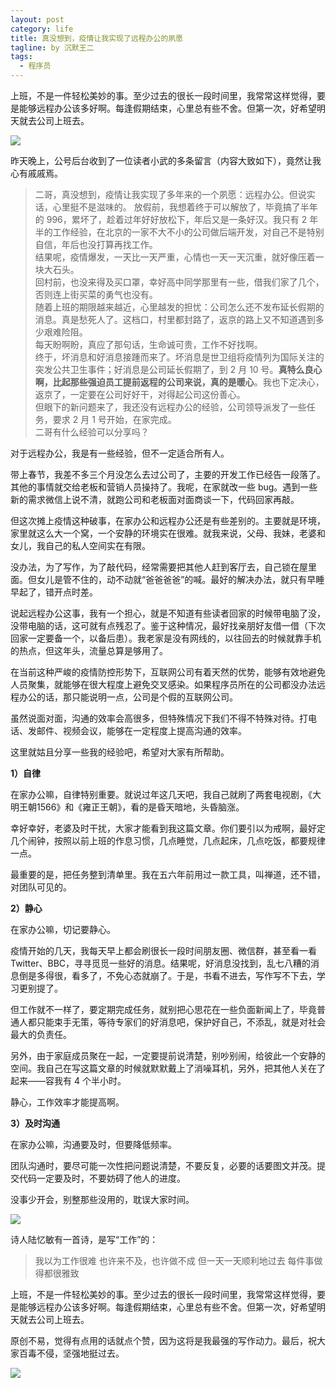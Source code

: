```yaml
---
layout: post
category: life
title: 真没想到，疫情让我实现了远程办公的夙愿
tagline: by 沉默王二
tags: 
  - 程序员
---
```


上班，不是一件轻松美妙的事。至少过去的很长一段时间里，我常常这样觉得，要是能够远程办公该多好啊。每逢假期结束，心里总有些不舍。但第一次，好希望明天就去公司上班去。


<!--more-->

![](http://www.itwanger.com/assets/images/2020/02/yuancheng-bangong-01.png)

昨天晚上，公号后台收到了一位读者小武的多条留言（内容大致如下），竟然让我心有戚戚焉。

>二哥，真没想到，疫情让我实现了多年来的一个夙愿：远程办公。但说实话，心里挺不是滋味的。
>放假前，我想着终于可以解放了，毕竟搞了半年的 996，累坏了，趁着过年好好放松下，年后又是一条好汉。我只有 2 年半的工作经验，在北京的一家不大不小的公司做后端开发，对自己不是特别自信，年后也没打算再找工作。<br>
>结果呢，疫情爆发，一天比一天严重，心情也一天一天沉重，就好像压着一块大石头。<br>
>回村前，也没来得及买口罩，幸好高中同学那里有一些，借我们家了几个，否则连上街买菜的勇气也没有。<br>
>随着上班的期限越来越近，心里越发的担忧：公司怎么还不发布延长假期的消息。真是愁死人了。这档口，村里都封路了，返京的路上又不知道遇到多少艰难险阻。<br>
>每天盼啊盼，真应了那句话，生命诚可贵，工作不好找啊。<br>
>终于，坏消息和好消息接踵而来了。坏消息是世卫组将疫情列为国际关注的突发公共卫生事件；好消息是公司延长假期了，到 2 月 10 号。**真特么良心啊，比起那些强迫员工提前返程的公司来说，真的是暖心**。我也下定决心，返京了，一定要在公司好好干，对得起公司这份善心。<br>
>但眼下的新问题来了，我还没有远程办公的经验，公司领导派发了一些任务，要求 2 月 1 号开始，在家完成。<br>
>二哥有什么经验可以分享吗？

对于远程办公，我是有一些经验，但不一定适合所有人。

带上春节，我差不多三个月没怎么去过公司了，主要的开发工作已经告一段落了。其他的事情就交给老板和营销人员操持了。我呢，在家就改一些 bug。遇到一些新的需求微信上说不清，就跑公司和老板面对面商谈一下，代码回家再敲。

但这次摊上疫情这种破事，在家办公和远程办公还是有些差别的。主要就是环境，家里就这么大一个窝，一个安静的环境实在很难。就我来说，父母、我妹，老婆和女儿，我自己的私人空间实在有限。

没办法，为了写作，为了敲代码，经常需要把其他人赶到客厅去，自己锁在屋里面。但女儿是管不住的，动不动就“爸爸爸爸”的喊。最好的解决办法，就只有早睡早起了，错开点时差。

说起远程办公这事，我有一个担心，就是不知道有些读者回家的时候带电脑了没，没带电脑的话，这可就有点残忍了。鉴于这种情况，最好找亲朋好友借一借（下次回家一定要备一个，以备后患）。我老家是没有网线的，以往回去的时候就靠手机的热点，但这年头，流量总算是够用了。

在当前这种严峻的疫情防控形势下，互联网公司有着天然的优势，能够有效地避免人员聚集，就能够在很大程度上避免交叉感染。如果程序员所在的公司都没办法远程办公的话，那只能说明一点，公司是个假的互联网公司。

虽然说面对面，沟通的效率会高很多，但特殊情况下我们不得不特殊对待。打电话、发邮件、视频会议，能够在一定程度上提高沟通的效率。

这里就姑且分享一些我的经验吧，希望对大家有所帮助。

**1）自律**

在家办公嘛，自律特别重要。就说过年这几天吧，我自己就刷了两套电视剧，《大明王朝1566》和《雍正王朝》，看的是昏天暗地，头昏脑涨。

幸好幸好，老婆及时干扰，大家才能看到我这篇文章。你们要引以为戒啊，最好定几个闹钟，按照以前上班的作息习惯，几点睡觉，几点起床，几点吃饭，都要规律一点。

最重要的是，把任务整到清单里。我在五六年前用过一款工具，叫禅道，还不错，对团队可见的。

**2）静心**

在家办公嘛，切记要静心。

疫情开始的几天，我每天早上都会刷很长一段时间朋友圈、微信群，甚至看一看 Twitter、BBC，寻寻觅觅一些好的消息。结果呢，好消息没找到，乱七八糟的消息倒是多得很，看多了，不免心态就崩了。于是，书看不进去，写作写不下去，学习更别提了。

但工作就不一样了，要定期完成任务，就别把心思花在一些负面新闻上了，毕竟普通人都只能束手无策，等待专家们的好消息吧，保护好自己，不添乱，就是对社会最大的负责任。

另外，由于家庭成员聚在一起，一定要提前说清楚，别吵别闹，给彼此一个安静的空间。我自己在写这篇文章的时候就默默戴上了消噪耳机，另外，把其他人关在了起来——容我有 4 个半小时。

静心，工作效率才能提高啊。

**3）及时沟通**

在家办公嘛，沟通要及时，但要降低频率。

团队沟通时，要尽可能一次性把问题说清楚，不要反复，必要的话要图文并茂。提交代码一定要及时，不要妨碍了他人的进度。

没事少开会，别整那些没用的，耽误大家时间。

![](http://www.itwanger.com/assets/images/2020/02/yuancheng-bangong-03.png)


诗人陆忆敏有一首诗，是写“工作”的：

>我以为工作很难
也许来不及，也许做不成
但一天一天顺利地过去
每件事做得都很雅致

上班，不是一件轻松美妙的事。至少过去的很长一段时间里，我常常这样觉得，要是能够远程办公该多好啊。每逢假期结束，心里总有些不舍。但第一次，好希望明天就去公司上班去。

原创不易，觉得有点用的话就点个赞，因为这将是我最强的写作动力。最后，祝大家百毒不侵，坚强地挺过去。

![](http://www.itwanger.com/assets/images/cmower_4.png)














